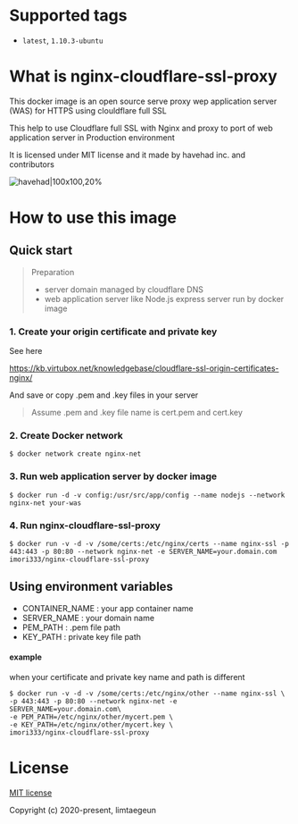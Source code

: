 # Supported tags

- `latest`, `1.10.3-ubuntu`



# What is nginx-cloudflare-ssl-proxy

This docker image is an open source serve proxy wep application server (WAS) for HTTPS using clouldflare full SSL

This help to use Cloudflare full SSL with Nginx and proxy to port of web application server in Production environment 

It is licensed under MIT license and it made by havehad inc. and contributors

![havehad|100x100,20%](https://cdn.havehad.kr/image/logo/hhlogo.png)



# How to use this image

## Quick start

> Preparation
>
> - server domain managed by cloudflare DNS 
> - web application server like Node.js express server run by docker image



### 1. Create your origin certificate and private key

See here

https://kb.virtubox.net/knowledgebase/cloudflare-ssl-origin-certificates-nginx/

And save or copy .pem and .key files in your server 

>  Assume .pem and .key file name is cert.pem and cert.key

### 2. Create Docker network

```shell
$ docker network create nginx-net
```



### 3. Run web application server by docker image 

```shell
$ docker run -d -v config:/usr/src/app/config --name nodejs --network nginx-net your-was
```



### 4. Run nginx-cloudflare-ssl-proxy

```shell
$ docker run -v -d -v /some/certs:/etc/nginx/certs --name nginx-ssl -p 443:443 -p 80:80 --network nginx-net -e SERVER_NAME=your.domain.com imori333/nginx-cloudflare-ssl-proxy
```



## Using environment variables

- CONTAINER_NAME  : your app container name 
- SERVER_NAME : your domain name
- PEM_PATH : .pem file path 
- KEY_PATH : private key file path 



#### example 

when your certificate and private key name and path is different 

```shell
$ docker run -v -d -v /some/certs:/etc/nginx/other --name nginx-ssl \ 
-p 443:443 -p 80:80 --network nginx-net -e SERVER_NAME=your.domain.com\
-e PEM_PATH=/etc/nginx/other/mycert.pem \
-e KEY_PATH=/etc/nginx/other/mycert.key \
imori333/nginx-cloudflare-ssl-proxy
```



# License

[MIT license](https://opensource.org/licenses/MIT)

Copyright (c) 2020-present, limtaegeun

